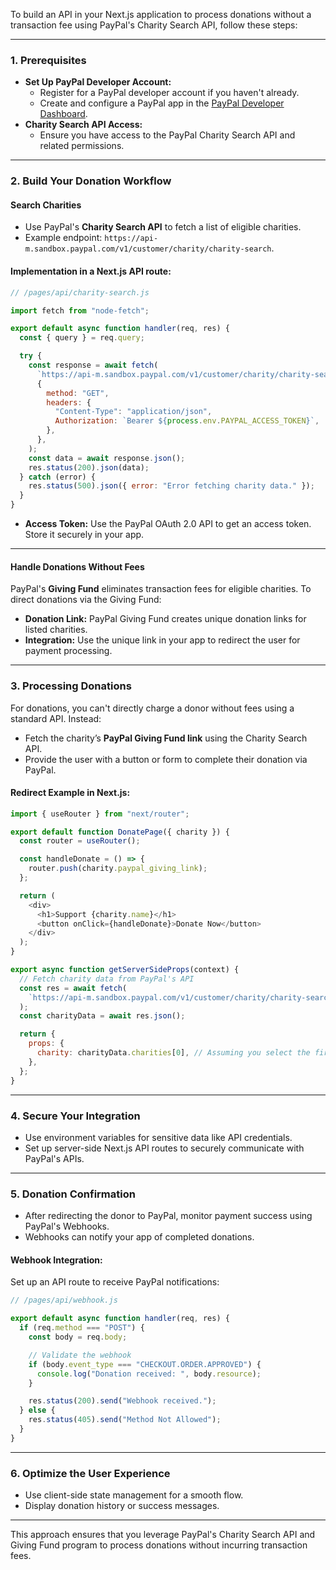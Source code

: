 To build an API in your Next.js application to process donations without a transaction fee using PayPal's Charity Search API, follow these steps:

---

### **1. Prerequisites**

- **Set Up PayPal Developer Account:**
  - Register for a PayPal developer account if you haven't already.
  - Create and configure a PayPal app in the [PayPal Developer Dashboard](https://developer.paypal.com/).
- **Charity Search API Access:**
  - Ensure you have access to the PayPal Charity Search API and related permissions.

---

### **2. Build Your Donation Workflow**

#### **Search Charities**

- Use PayPal's **Charity Search API** to fetch a list of eligible charities.
- Example endpoint: `https://api-m.sandbox.paypal.com/v1/customer/charity/charity-search`.

#### Implementation in a Next.js API route:

```javascript
// /pages/api/charity-search.js

import fetch from "node-fetch";

export default async function handler(req, res) {
  const { query } = req.query;

  try {
    const response = await fetch(
      `https://api-m.sandbox.paypal.com/v1/customer/charity/charity-search?name=${query}`,
      {
        method: "GET",
        headers: {
          "Content-Type": "application/json",
          Authorization: `Bearer ${process.env.PAYPAL_ACCESS_TOKEN}`,
        },
      },
    );
    const data = await response.json();
    res.status(200).json(data);
  } catch (error) {
    res.status(500).json({ error: "Error fetching charity data." });
  }
}
```

- **Access Token:** Use the PayPal OAuth 2.0 API to get an access token. Store it securely in your app.

---

#### **Handle Donations Without Fees**

PayPal's **Giving Fund** eliminates transaction fees for eligible charities. To direct donations via the Giving Fund:

- **Donation Link:** PayPal Giving Fund creates unique donation links for listed charities.
- **Integration:** Use the unique link in your app to redirect the user for payment processing.

---

### **3. Processing Donations**

For donations, you can't directly charge a donor without fees using a standard API. Instead:

- Fetch the charity’s **PayPal Giving Fund link** using the Charity Search API.
- Provide the user with a button or form to complete their donation via PayPal.

#### Redirect Example in Next.js:

```javascript
import { useRouter } from "next/router";

export default function DonatePage({ charity }) {
  const router = useRouter();

  const handleDonate = () => {
    router.push(charity.paypal_giving_link);
  };

  return (
    <div>
      <h1>Support {charity.name}</h1>
      <button onClick={handleDonate}>Donate Now</button>
    </div>
  );
}

export async function getServerSideProps(context) {
  // Fetch charity data from PayPal's API
  const res = await fetch(
    `https://api-m.sandbox.paypal.com/v1/customer/charity/charity-search`,
  );
  const charityData = await res.json();

  return {
    props: {
      charity: charityData.charities[0], // Assuming you select the first charity for now
    },
  };
}
```

---

### **4. Secure Your Integration**

- Use environment variables for sensitive data like API credentials.
- Set up server-side Next.js API routes to securely communicate with PayPal's APIs.

---

### **5. Donation Confirmation**

- After redirecting the donor to PayPal, monitor payment success using PayPal's Webhooks.
- Webhooks can notify your app of completed donations.

#### Webhook Integration:

Set up an API route to receive PayPal notifications:

```javascript
// /pages/api/webhook.js

export default async function handler(req, res) {
  if (req.method === "POST") {
    const body = req.body;

    // Validate the webhook
    if (body.event_type === "CHECKOUT.ORDER.APPROVED") {
      console.log("Donation received: ", body.resource);
    }

    res.status(200).send("Webhook received.");
  } else {
    res.status(405).send("Method Not Allowed");
  }
}
```

---

### **6. Optimize the User Experience**

- Use client-side state management for a smooth flow.
- Display donation history or success messages.

---

This approach ensures that you leverage PayPal's Charity Search API and Giving Fund program to process donations without incurring transaction fees.
